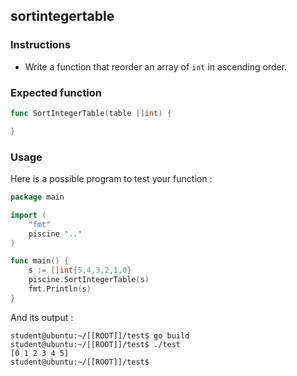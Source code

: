 ## sortintegertable

### Instructions

-   Write a function that reorder an array of `int` in ascending order.

### Expected function

```go
func SortIntegerTable(table []int) {

}
```

### Usage

Here is a possible program to test your function :

```go
package main

import (
	"fmt"
	piscine ".."
)

func main() {
	s := []int{5,4,3,2,1,0}
	piscine.SortIntegerTable(s)
	fmt.Println(s)
}
```

And its output :

```console
student@ubuntu:~/[[ROOT]]/test$ go build
student@ubuntu:~/[[ROOT]]/test$ ./test
[0 1 2 3 4 5]
student@ubuntu:~/[[ROOT]]/test$
```
